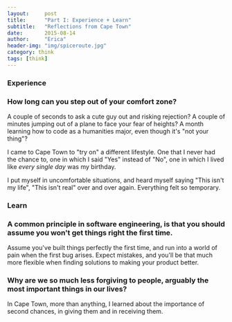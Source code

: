 ```yaml
---
layout:     post
title:      "Part I: Experience + Learn"
subtitle:   "Reflections from Cape Town"
date:       2015-08-14
author:     "Erica"
header-img: "img/spiceroute.jpg"
category: think
tags: [think]
---
```

<h3 class="section-heading">Experience</h3>
<h3>How long can you step out of your comfort zone?</h3>

A couple of seconds to ask a cute guy out and risking rejection? A couple of minutes jumping out of a plane to face your fear of heights? A month learning how to code as a humanities major, even though it's "not your thing"?

I came to Cape Town to "try on" a different lifestyle. One that I never had the chance to, one in which I said "Yes" instead of "No", one in which I lived like <i>every single day</i> was my birthday.

I put myself in uncomfortable situations, and heard myself saying "This isn't my life", "This isn't real" over and over again. Everything felt so temporary.


<h3 class="section-heading">Learn</h3>
<h3>A common principle in software engineering, is that you should assume you won't get things right the first time.</h3>

Assume you've built things perfectly the first time, and run into a world of pain when the first bug arises. Expect mistakes, and you'll be that much more flexible when finding solutions to making your product better.

<h3>Why are we so much less forgiving to people, arguably the most important things in our lives?</h3>

In Cape Town, more than anything, I learned about the importance of second chances, in giving them and in receiving them.
